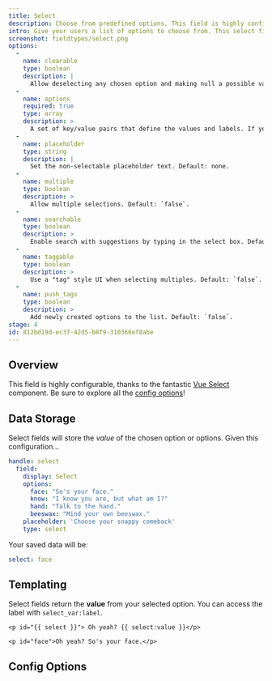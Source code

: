 ```yaml
---
title: Select
description: Choose from predefined options. This field is highly configurable.
intro: Give your users a list of options to choose from. This select field is highly configurable with support for search, multiple choice, and creating new options on the fly.
screenshot: fieldtypes/select.png
options:
  -
    name: clearable
    type: boolean
    description: |
      Allow deselecting any chosen option and making null a possible value. Default: `false`.
  -
    name: options
    required: true
    type: array
    description: >
      A set of key/value pairs that define the values and labels. If you don't define the keys, the value and label will be the same.
  -
    name: placeholder
    type: string
    description: |
      Set the non-selectable placeholder text. Default: none.
  -
    name: multiple
    type: boolean
    description: >
      Allow multiple selections. Default: `false`.
  -
    name: searchable
    type: boolean
    description: >
      Enable search with suggestions by typing in the select box. Default: `true`.
  -
    name: taggable
    type: boolean
    description: >
      Use a "tag" style UI when selecting multiples. Default: `false`.
  -
    name: push_tags
    type: boolean
    description: >
      Add newly created options to the list. Default: `false`.
stage: 4
id: 812bd19d-ec37-42d5-b8f9-310366ef8abe
---
```

## Overview

This field is highly configurable, thanks to the fantastic [Vue Select](https://vue-select.org) component. Be sure to explore all the [config options](#config-options)!

## Data Storage

Select fields will store the _value_ of the chosen option or options. Given this configuration...

``` yaml
handle: select
  field:
    display: Select
    options:
      face: "So's your face."
      know: "I know you are, but what am I?"
      hand: "Talk to the hand."
      beeswax: "Mind your own beeswax."
    placeholder: 'Choose your snappy comeback'
    type: select
```

Your saved data will be:

``` yaml
select: face
```


## Templating

Select fields return the **value** from your selected option. You can access the label with `select_var:label`.

```
<p id="{{ select }}"> Oh yeah? {{ select:value }}</p>
```

``` output
<p id="face">Oh yeah? So's your face.</p>
```

## Config Options
